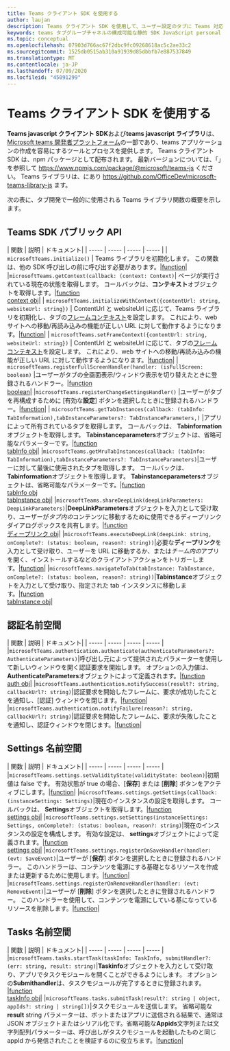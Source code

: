 ```yaml
---
title: Teams クライアント SDK を使用する
author: laujan
description: Teams クライアント SDK を使用して、ユーザー設定のタブに Teams 対応機能を追加する方法
keywords: teams タブグループチャネルの構成可能な静的 SDK JavaScript personal
ms.topic: conceptual
ms.openlocfilehash: 07903d766ac67f2dbc9fc09268618ac5c2ae33c2
ms.sourcegitcommit: 1525db0515ab310a91939d85dbbfb7e887537849
ms.translationtype: MT
ms.contentlocale: ja-JP
ms.lasthandoff: 07/09/2020
ms.locfileid: "45091299"
---
```

# <a name="using-the-teams-client-sdk"></a>Teams クライアント SDK を使用する

**Teams javascript クライアント SDK**および**teams javascript ライブラリ**は、 [Microsoft teams 開発者プラットフォーム](/microsoftteams/platform/)の一部であり、teams アプリケーションの作成を容易にするツールとプロセスを提供します。 Teams クライアント SDK は、npm パッケージとして配布されます。 最新バージョンについては、「」を参照して <https://www.npmjs.com/package/@microsoft/teams-js> ください。 Teams ライブラリは、にあり <https://github.com/OfficeDev/microsoft-teams-library-js> ます。

次の表に、タブ開発で一般的に使用される Teams ライブラリ関数の概要を示します。

## <a name="teams-sdk-public-api"></a>Teams SDK パブリック API 

| 関数  | 説明          | ドキュメント|
| -----     | -----     | -----    | -----        |
| `microsoftTeams.initialize()` | Teams ライブラリを初期化します。 この関数は、他の SDK 呼び出しの前に呼び出す必要があります。|[function](/javascript/api/@microsoft/teams-js/microsoftteams?view=msteams-client-js-latest#initialize-any-)|
|`microsoftTeams.getContext(callback: (context: Context)`| ページが実行されている現在の状態を取得します。 コールバックは、**コンテキスト**オブジェクトを取得します。|[function](/javascript/api/@microsoft/teams-js/microsoftteams?view=msteams-client-js-latest#getcontext--context--context-----void-)<br/>[context obj](/javascript/api/@microsoft/teams-js/microsoftteams.context?view=msteams-client-js-latest)|
| `microsoftTeams.initializeWithContext({contentUrl: string, websiteUrl: string})` | ContentUrl と websiteUrl に応じて、Teams ライブラリを初期化し、タブの[フレームコンテキスト](/javascript/api/@microsoft/teams-js/microsoftteams.framecontext?view=msteams-client-js-latest)を設定します。 これにより、web サイトへの移動/再読み込みの機能が正しい URL に対して動作するようになります。|[function](/javascript/api/@microsoft/teams-js/microsoftteams?view=msteams-client-js-latest#initializewithframecontext-framecontext--------void--string---)|
| `microsoftTeams.setFrameContext({contentUrl: string, websiteUrl: string})` | ContentUrl と websiteUrl に応じて、タブの[フレームコンテキスト](/javascript/api/@microsoft/teams-js/microsoftteams.framecontext?view=msteams-client-js-latest)を設定します。 これにより、web サイトへの移動/再読み込みの機能が正しい URL に対して動作するようになります。|[function](/javascript/api/@microsoft/teams-js/microsoftteams?view=msteams-client-js-latest#setframecontext-framecontext-)|
| `microsoftTeams.registerFullScreenHandler(handler: (isFullScreen: boolean)` |ユーザーがタブの全画面表示/ウィンドウ表示を切り替えたときに登録されるハンドラー。|[function](/javascript/api/@microsoft/teams-js/microsoftteams?view=msteams-client-js-latest#registerfullscreenhandler--isfullscreen--boolean-----void-)<br/>[boolean](/javascript/api/@microsoft/teams-js/microsoftteams.context?view=msteams-client-js-latest#isfullscreen)|
|`microsoftTeams.registerChangeSettingsHandler()` |ユーザーがタブを再構成するために [有効な**設定**] ボタンを選択したときに登録されるハンドラー。|[function](/javascript/api/@microsoft/teams-js/microsoftteams?view=msteams-client-js-latest#registerchangesettingshandler-------void-)|
| `microsoftTeams.getTabInstances(callback: (tabInfo: TabInformation),tabInstanceParameters?: TabInstanceParameters,)` |アプリによって所有されているタブを取得します。 コールバックは、 **Tabinformation**オブジェクトを取得します。 **Tabinstanceparameters**オブジェクトは、省略可能なパラメーターです。|[function](/javascript/api/@microsoft/teams-js/microsoftteams?view=msteams-client-js-latest#gettabinstances--tabinfo--tabinformation-----void--tabinstanceparameters-)<br/>[tabInfo obj](/javascript/api/@microsoft/teams-js/microsoftteams.tabinformation?view=msteams-client-js-latest)|
|`microsoftTeams.getMruTabInstances(callback: (tabInfo: TabInformation),tabInstanceParameters?: TabInstanceParameters)`|ユーザーに対して最後に使用されたタブを取得します。 コールバックは、 **Tabinformation**オブジェクトを取得します。 **Tabinstanceparameters**オブジェクトは、省略可能なパラメーターです。|[function](/javascript/api/@microsoft/teams-js/microsoftteams?view=msteams-client-js-latest#getmrutabinstances--tabinfo--tabinformation-----void--tabinstanceparameters-)<br/>[tabInfo obj](/javascript/api/@microsoft/teams-js/microsoftteams.teaminformation?view=msteams-client-js-latest)<br/>[tabInstance obj](/javascript/api/@microsoft/teams-js/microsoftteams.tabinstanceparameters?view=msteams-client-js-latest)|
|`microsoftTeams.shareDeepLink(deepLinkParameters: DeepLinkParameters)`|**DeepLinkParameters**オブジェクトを入力として受け取り、ユーザーが*タブ内の*コンテンツに移動するために使用できるディープリンクダイアログボックスを共有します。|[function](/javascript/api/@microsoft/teams-js/microsoftteams?view=msteams-client-js-latest#sharedeeplink-deeplinkparameters-)<br/>[ディープリンク obj](/javascript/api/@microsoft/teams-js/microsoftteams.deeplinkparameters?view=msteams-client-js-latest)|
|`microsoftTeams.executeDeepLink(deepLink: string, onComplete?: (status: boolean, reason?: string))`|必要な**ディープリンク**を入力として受け取り、ユーザーを URL に移動するか、または*チーム内の*アプリを開く、インストールするなどのクライアントアクションをトリガーします。|[function](/javascript/api/@microsoft/teams-js/microsoftteams?view=msteams-client-js-latest#executedeeplink-string---status--boolean--reason---string-----void-)|
|`microsoftTeams.navigateToTab(tabInstance: TabInstance, onComplete?: (status: boolean, reason?: string))`|**Tabinstance**オブジェクトを入力として受け取り、指定された tab インスタンスに移動します。|[function](/javascript/api/@microsoft/teams-js/microsoftteams?view=msteams-client-js-latest#navigatetotab-tabinstance-)<br/>[tabInstance obj](/javascript/api/@microsoft/teams-js/microsoftteams.tabinstance?view=msteams-client-js-latest)|

## <a name="authentication-namespace"></a>認証名前空間

| 関数  | 説明          | ドキュメント|
| -----     | -----     | -----    | -----        |
|`microsoftTeams.authentication.authenticate(authenticateParameters?: AuthenticateParameters)`|呼び出し元によって提供されたパラメーターを使用して新しいウィンドウを開く認証要求を開始します。 オプションの入力値は、 **AuthenticateParameters**オブジェクトによって定義されます。|[function](/javascript/api/@microsoft/teams-js/microsoftteams.authentication?view=msteams-client-js-latest#authenticate-authenticateparameters-)<br/>[auth obj](/javascript/api/@microsoft/teams-js/microsoftteams.authentication.authenticateparameters?view=msteams-client-js-latest)|
|`microsoftTeams.authentication.notifySuccess(result?: string, callbackUrl?: string)`|認証要求を開始したフレームに、要求が成功したことを通知し、[認証] ウィンドウを閉じます。|[function](/javascript/api/@microsoft/teams-js/microsoftteams.authentication?view=msteams-client-js-latest#notifysuccess-string--string-)|
|`microsoftTeams.authentication.notifyFailure(reason?: string, callbackUrl?: string)`|認証要求を開始したフレームに、要求が失敗したことを通知し、認証ウィンドウを閉じます。|[function](/javascript/api/@microsoft/teams-js/microsoftteams.authentication?view=msteams-client-js-latest#notifyfailure-string--string-)|

## <a name="settings-namespace"></a>Settings 名前空間

| 関数  | 説明          | ドキュメント|
| -----     | -----     | -----    | -----        |
|`microsoftTeams.settings.setValidityState(validityState: boolean)`|初期値は false です。 有効状態が true の場合、[**保存**] または [**削除**] ボタンをアクティブにします。|[function](/javascript/api/@microsoft/teams-js/microsoftteams.settings?view=msteams-client-js-latest#setvaliditystate-boolean-)|
|`microsoftTeams.settings.getSettings(callback: (instanceSettings: Settings)`|現在のインスタンスの設定を取得します。 コールバックは、 **Settings**オブジェクトを取得します。|[function](/javascript/api/@microsoft/teams-js/microsoftteams.settings?view=msteams-client-js-latest#getsettings--instancesettings--settings-----void-)<br/>[settings obj](/javascript/api/@microsoft/teams-js/microsoftteams.settings.settings?view=msteams-client-js-latest)|
|`microsoftTeams.settings.setSettings(instanceSettings: Settings, onComplete?: (status: boolean, reason?: string)`|現在のインスタンスの設定を構成します。 有効な設定は、 **settings**オブジェクトによって定義されます。|[function](/javascript/api/@microsoft/teams-js/microsoftteams.settings?view=msteams-client-js-latest#setsettings-settings-)<br/>[settings obj](/javascript/api/@microsoft/teams-js/microsoftteams.settings.settings?view=msteams-client-js-latest)|
|`microsoftTeams.settings.registerOnSaveHandler(handler: (evt: SaveEvent)`|ユーザーが [**保存**] ボタンを選択したときに登録されるハンドラー。 このハンドラーは、コンテンツを電源にする基礎となるリソースを作成または更新するために使用します。|[function](/javascript/api/@microsoft/teams-js/microsoftteams.settings?view=msteams-client-js-latest#registeronsavehandler--evt--saveevent-----void-)|
|`microsoftTeams.settings.registerOnRemoveHandler(handler: (evt: RemoveEvent)`|ユーザーが [**削除**] ボタンを選択したときに登録されるハンドラー。 このハンドラーを使用して、コンテンツを電源にしている基になっているリソースを削除します。|[function](/javascript/api/@microsoft/teams-js/microsoftteams.settings?view=msteams-client-js-latest#registeronremovehandler--evt--removeevent-----void-)|

## <a name="tasks-namespace"></a>Tasks 名前空間

| 関数  | 説明          | ドキュメント|
| -----     | -----     | -----    | -----        |
|`microsoftTeams.tasks.startTask(taskInfo: TaskInfo, submitHandler?: (err: string, result: string)`|**Taskinfo**オブジェクトを入力として受け取り、アプリでタスクモジュールを開くことができるようにします。 オプションの**Submithandler**は、タスクモジュールが完了するときに登録されます。 |[function](/javascript/api/@microsoft/teams-js/microsoftteams.tasks?view=msteams-client-js-latest#starttask-taskinfo---err--string--result--string-----void-)<br/>[taskInfo obj](/javascript/api/@microsoft/teams-js/microsoftteams.taskinfo?view=msteams-client-js-latest)|
|`microsoftTeams.tasks.submitTask(result?: string | object, appIds?: string | string[])`|タスクモジュールを送信します。 省略可能な**result** string パラメーターは、ボットまたはアプリに送信される結果で、通常は JSON オブジェクトまたはシリアル化です。省略可能な**Appids**文字列または文字列配列パラメーターは、呼び出しがタスクモジュールを起動したものと同じ appId から発信されたことを検証するのに役立ちます。|[function](/javascript/api/@microsoft/teams-js/microsoftteams.tasks?view=msteams-client-js-latest#submittask-string---object--string---string---)|

